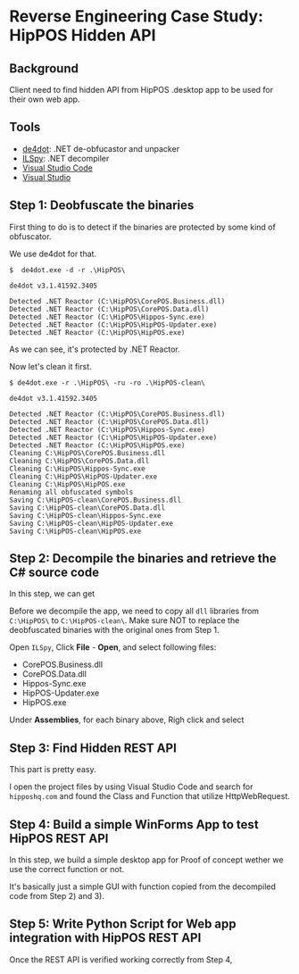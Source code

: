 # Reverse Engineering Case Study: HipPOS Hidden API

## Background

Client need to find hidden API from HipPOS .desktop app to be used for their own web app.

## Tools

- [de4dot](https://github.com/de4dot/de4dot): .NET de-obfucastor and unpacker
- [ILSpy](https://github.com/icsharpcode/ILSpy): .NET decompiler
- [Visual Studio Code](https://code.visualstudio.com)
- [Visual Studio](https://visualstudio.microsoft.com)

## Step 1: Deobfuscate the binaries

First thing to do is to detect if the binaries are protected by some kind of obfuscator.

We use de4dot for that.

```shell
$  de4dot.exe -d -r .\HipPOS\

de4dot v3.1.41592.3405

Detected .NET Reactor (C:\HipPOS\CorePOS.Business.dll)
Detected .NET Reactor (C:\HipPOS\CorePOS.Data.dll)
Detected .NET Reactor (C:\HipPOS\Hippos-Sync.exe)
Detected .NET Reactor (C:\HipPOS\HipPOS-Updater.exe)
Detected .NET Reactor (C:\HipPOS\HipPOS.exe)
```

As we can see, it's protected by .NET Reactor.

Now let's clean it first.

```shell
$ de4dot.exe -r .\HipPOS\ -ru -ro .\HipPOS-clean\

de4dot v3.1.41592.3405

Detected .NET Reactor (C:\HipPOS\CorePOS.Business.dll)
Detected .NET Reactor (C:\HipPOS\CorePOS.Data.dll)
Detected .NET Reactor (C:\HipPOS\Hippos-Sync.exe)
Detected .NET Reactor (C:\HipPOS\HipPOS-Updater.exe)
Detected .NET Reactor (C:\HipPOS\HipPOS.exe)
Cleaning C:\HipPOS\CorePOS.Business.dll
Cleaning C:\HipPOS\CorePOS.Data.dll
Cleaning C:\HipPOS\Hippos-Sync.exe
Cleaning C:\HipPOS\HipPOS-Updater.exe
Cleaning C:\HipPOS\HipPOS.exe
Renaming all obfuscated symbols
Saving C:\HipPOS-clean\CorePOS.Business.dll
Saving C:\HipPOS-clean\CorePOS.Data.dll
Saving C:\HipPOS-clean\Hippos-Sync.exe
Saving C:\HipPOS-clean\HipPOS-Updater.exe
Saving C:\HipPOS-clean\HipPOS.exe
```

## Step 2: Decompile the binaries and retrieve the C# source code

In this step, we can get 

Before we decompile the app, we need to copy all `dll` libraries from `C:\HipPOS\` to `C:\HipPOS-clean\`.
Make sure NOT to replace the deobfuscated binaries with the original ones from Step 1.

Open `ILSpy`, Click **File** - **Open**, and select following files:

- CorePOS.Business.dll
- CorePOS.Data.dll
- Hippos-Sync.exe
- HipPOS-Updater.exe
- HipPOS.exe

Under **Assemblies**, for each binary above, Righ click and select 

## Step 3: Find Hidden REST API

This part is pretty easy.

I open the project files by using Visual Studio Code and search for `hipposhq.com` and found the Class and Function that utilize HttpWebRequest.

## Step 4: Build a simple WinForms App to test HipPOS REST API

In this step, we build a simple desktop app for Proof of concept wether we use the correct function or not.

It's basically just a simple GUI with function copied from the decompiled code from Step 2) and 3).

## Step 5: Write Python Script for Web app integration with HipPOS REST API

Once the REST API is verified working correctly from Step 4, 

